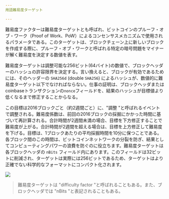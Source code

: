 ```yaml
---
用語難易度ターゲット

---
```

難易度ファクターは難易度ターゲットとも呼ばれ、ビットコインのプルーフ・オブ・ワーク（Proof of Work、PoW）によるコンセンサスメカニズムで使用されるパラメータである。このターゲットは、ブロックチェーン上に新しいブロックを作成する際に、プルーフ・オブ・ワークと呼ばれる特定の暗号問題をマイナーが解く難易度を決定する数値を表す。

難易度ターゲットは調整可能な256ビット(64バイト)の数値で、ブロックヘッダーのハッシュの許容限界を決定する。言い換えると、ブロックが有効であるためには、そのヘッダーの `SHA256d` (double `SHA256`) によるハッシュが、数値的に難易度ターゲット以下でなければならない。仕事の証明は、ブロックヘッダまたはcoinbaseトランザクションの`nonce`フィールドを、結果のハッシュが目標値より低くなるまで修正することからなる。

この目標は2016ブロックごと（約2週間ごと）に、"調整 "と呼ばれるイベントで調整される。難易度係数は、前回の2016ブロックの採掘にかかった時間に基づいて再計算される。合計時間が2週間未満の場合、目標を下方修正することで難易度が上がる。合計時間が2週間を超える場合は、目標を上方修正して難易度を下げる。目標は、1ブロックあたりの平均採掘時間を10分に保つことである。各ブロック間のこの時間は、ビットコインネットワークの分裂を防ぎ、結果としてコンピューティングパワーの浪費を防ぐのに役立ちます。難易度ターゲットは各ブロックヘッダの `nBits` フィールド内にあります。このフィールドは32ビットに削減され、ターゲットは実際には256ビットであるため、ターゲットはより正確でない科学的なフォーマットにコンパクト化されます。

![](../../dictionnaire/assets/34.webp)

> 難易度ターゲットは "difficulty factor "と呼ばれることもある。また、ブロックヘッダでは "nBits "と表記されることもある。